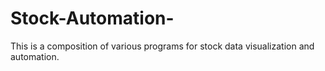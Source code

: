 # Stock-Automation-
This is a composition of various programs for stock data visualization and automation. 
